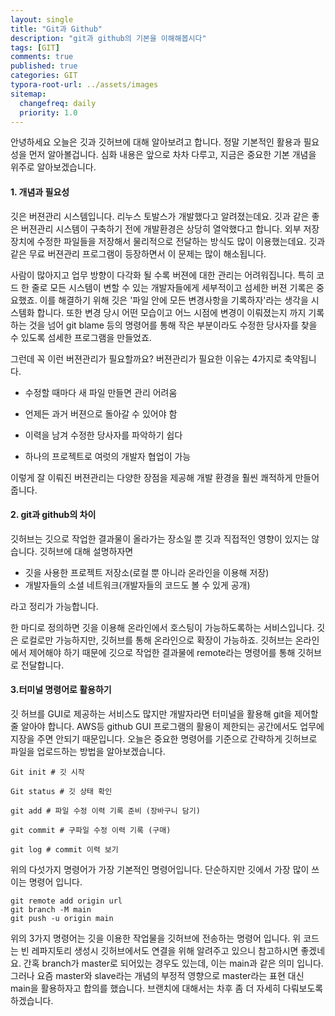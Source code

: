 ```yaml
---
layout: single
title: "Git과 Github"
description: "git과 github의 기본을 이해해봅시다"
tags: [GIT]
comments: true
published: true
categories: GIT
typora-root-url: ../assets/images
sitemap:
  changefreq: daily
  priority: 1.0
---
```


안녕하세요 오늘은 깃과 깃허브에 대해 알아보려고 합니다. 정말 기본적인 활용과 필요성을 먼저 알아볼겁니다. 심화 내용은 앞으로 차차 다루고, 지금은 중요한 기본 개념을 위주로 알아보겠습니다.

#### 1. 개념과 필요성

깃은 버젼관리 시스템입니다. 리누스 토발스가 개발했다고 알려졌는데요. 깃과 같은 좋은 버젼관리 시스템이 구축하기 전에 개발환경은 상당히 열악했다고 합니다. 외부 저장 장치에 수정한 파일들을 저장해서 물리적으로 전달하는 방식도 많이 이용했는데요. 깃과 같은 무료 버젼관리 프로그램이 등장하면서 이 문제는 많이 해소됩니다.

사람이 많아지고 업무 방향이 다각화 될 수록 버젼에 대한 관리는 어려워집니다. 특히 코드 한 줄로 모든 시스템이 변할 수 있는 개발자들에게 세부적이고 섬세한 버젼 기록은 중요했죠. 이를 해결하기 위해 깃은 '파일 안에 모든 변경사항을 기록하자'라는 생각을 시스템화 합니다. 또한 변경 당시 어떤 모습이고 어느 시점에 변경이 이뤄졌는지 까지 기록하는 것을 넘어 git blame 등의 명령어를 통해 작은 부분이라도 수정한 당사자를 찾을 수 있도록 섬세한 프로그램을 만들었죠.

그런데 꼭 이런 버젼관리가 필요할까요? 버젼관리가 필요한 이유는 4가지로 축약됩니다.

- 수정할 때마다 새 파일 만들면 관리 어려움

- 언제든 과거 버젼으로 돌아갈 수 있어야 함
- 이력을 남겨 수정한 당사자를 파악하기 쉽다
- 하나의 프로젝트로 여럿의 개발자 협업이 가능

이렇게 잘 이뤄진 버젼관리는 다양한 장점을 제공해 개발 환경을 훨씬 쾌적하게 만들어줍니다.

#### 2. git과 github의 차이

깃허브는 깃으로 작업한 결과물이 올라가는 장소일 뿐 깃과 직접적인 영향이 있지는 않습니다. 깃허브에 대해 설명하자면

- 깃을 사용한 프로젝트 저장소(로컬 뿐 아니라 온라인을 이용해 저장)
- 개발자들의 소셜 네트워크(개발자들의 코드도 볼 수 있게 공개)

라고 정리가 가능합니다.

한 마디로 정의하면 깃을 이용해 온라인에서 호스팅이 가능하도록하는 서비스입니다. 깃은 로컬로만 가능하지만, 깃허브를 통해 온라인으로 확장이 가능하죠. 깃허브는 온라인에서 제어해야 하기 때문에 깃으로 작업한 결과물에 remote라는 명령어를 통해 깃허브로 전달합니다.

#### 3.터미널 명령어로 활용하기

깃 허브를 GUI로 제공하는 서비스도 많지만 개발자라면 터미널을 활용해 git을 제어할 줄 알아야 합니다. AWS등 github GUI 프로그램의 활용이 제한되는 공간에서도 업무에 지장을 주면 안되기 때문입니다. 오늘은 중요한 명령어를 기준으로 간략하게 깃허브로 파일을 업로드하는 방법을 알아보겠습니다.

```
Git init # 깃 시작

Git status # 깃 상태 확인

git add # 파일 수정 이력 기록 준비 (장바구니 담기)

git commit # 구파일 수정 이력 기록 (구매)

git log # commit 이력 보기
```

위의 다섯가지 명령어가 가장 기본적인 명령어입니다. 단순하지만 깃에서 가장 많이 쓰이는 명령어 입니다.

```
git remote add origin url
git branch -M main
git push -u origin main
```

위의 3가지 명령어는 깃을 이용한 작업물을 깃허브에 전송하는 명령어 입니다. 위 코드는 빈 레파지토리 생성시 깃허브에서도 연결을 위해 알려주고 있으니 참고하시면 좋겠네요. 간혹 branch가 master로 되어있는 경우도 있는데, 이는 main과 같은 의미 입니다. 그러나 요즘 master와 slave라는 개념의 부정적 영향으로 master라는 표현 대신 main을 활용하자고 합의를 했습니다. 브랜치에 대해서는 차후 좀 더 자세히 다뤄보도록 하겠습니다.
